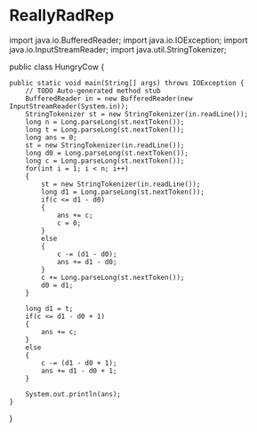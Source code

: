 # ReallyRadRep
import java.io.BufferedReader;
import java.io.IOException;
import java.io.InputStreamReader;
import java.util.StringTokenizer;

public class HungryCow {

	public static void main(String[] args) throws IOException {
		// TODO Auto-generated method stub
		BufferedReader in = new BufferedReader(new InputStreamReader(System.in));
		StringTokenizer st = new StringTokenizer(in.readLine());
		long n = Long.parseLong(st.nextToken());
		long t = Long.parseLong(st.nextToken());
		long ans = 0;
		st = new StringTokenizer(in.readLine());
		long d0 = Long.parseLong(st.nextToken());
		long c = Long.parseLong(st.nextToken());
		for(int i = 1; i < n; i++)
		{
			st = new StringTokenizer(in.readLine());
			long d1 = Long.parseLong(st.nextToken());
			if(c <= d1 - d0)
			{
				ans += c;
				c = 0;
			}
			else
			{
				c -= (d1 - d0);
				ans += d1 - d0;
			}
			c += Long.parseLong(st.nextToken());
			d0 = d1;
		}

		long d1 = t;
		if(c <= d1 - d0 + 1)
		{
			ans += c;
		}
		else
		{
			c -= (d1 - d0 + 1);
			ans += d1 - d0 + 1;
		}

		System.out.println(ans);
	}

}
